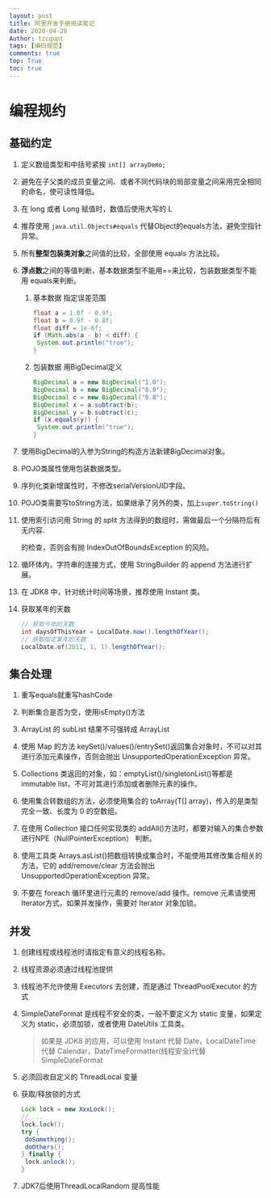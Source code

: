 ```yaml
---
layout: post
title: 阿里开发手册阅读笔记
date: 2020-04-28
Author: tzcqupt
tags: [编码规范]
comments: true
top: True
toc: true
---
```

# 编程规约

## 基础约定

1. 定义数组类型和中括号紧挨 `int[] arrayDemo;`
2. 避免在子父类的成员变量之间、或者不同代码块的局部变量之间采用完全相同的命名，使可读性降低。
3. 在 long 或者 Long 赋值时，数值后使用大写的 L
4. 推荐使用 `java.util.Objects#equals` 代替Object的equals方法，避免空指针异常。

5. 所有**整型包装类对象**之间值的比较，全部使用 equals 方法比较。

6. **浮点数**之间的等值判断，基本数据类型不能用==来比较，包装数据类型不能用 equals来判断。

   1. 基本数据 指定误差范围

      ~~~java
      float a = 1.0f - 0.9f;
      float b = 0.9f - 0.8f;
      float diff = 1e-6f;
      if (Math.abs(a - b) < diff) {
       System.out.println("true");
      }
      ~~~

   2. 包装数据 用BigDecimal定义

      ~~~java
      BigDecimal a = new BigDecimal("1.0");
      BigDecimal b = new BigDecimal("0.9");
      BigDecimal c = new BigDecimal("0.8");
      BigDecimal x = a.subtract(b);
      BigDecimal y = b.subtract(c);
      if (x.equals(y)) {
       System.out.println("true");
      }
      ~~~

7. 使用BigDecimal的入参为String的构造方法新建BigDecimal对象。

8. POJO类属性使用包装数据类型。

9. 序列化类新增属性时，不修改serialVersionUID字段。

10. POJO类需要写toString方法，如果继承了另外的类，加上`super.toString()`

11. 使用索引访问用 String 的 split 方法得到的数组时，需做最后一个分隔符后有无内容.

    的检查，否则会有抛 IndexOutOfBoundsException 的风险。

12. 循环体内，字符串的连接方式，使用 StringBuilder 的 append 方法进行扩展。

13. 在 JDK8 中，针对统计时间等场景，推荐使用 Instant 类。

14. 获取某年的天数

    ~~~java
    // 获取今年的天数
    int daysOfThisYear = LocalDate.now().lengthOfYear();
    // 获取指定某年的天数
    LocalDate.of(2011, 1, 1).lengthOfYear();
    ~~~

## 集合处理

1. 重写equals就重写hashCode
2. 判断集合是否为空，使用isEmpty()方法

3. ArrayList 的 subList 结果不可强转成 ArrayList

4. 使用 Map 的方法 keySet()/values()/entrySet()返回集合对象时，不可以对其进行添加元素操作，否则会抛出 UnsupportedOperationException 异常。

5. Collections 类返回的对象，如：emptyList()/singletonList()等都是 immutable list，不可对其进行添加或者删除元素的操作。

6. 使用集合转数组的方法，必须使用集合的 toArray(T[] array)，传入的是类型完全一致、长度为 0 的空数组。

7. 在使用 Collection 接口任何实现类的 addAll()方法时，都要对输入的集合参数进行NPE（NullPointerException） 判断。

8. 使用工具类 Arrays.asList()把数组转换成集合时，不能使用其修改集合相关的方法，它的 add/remove/clear 方法会抛出 UnsupportedOperationException 异常。

9. 不要在 foreach 循环里进行元素的 remove/add 操作。remove 元素请使用 Iterator方式，如果并发操作，需要对 Iterator 对象加锁。

## 并发

1. 创建线程或线程池时请指定有意义的线程名称。

2. 线程资源必须通过线程池提供

3. 线程池不允许使用 Executors 去创建，而是通过 ThreadPoolExecutor 的方式

4. SimpleDateFormat 是线程不安全的类，一般不要定义为 static 变量，如果定义为 static，必须加锁，或者使用 DateUtils 工具类。

   > 如果是 JDK8 的应用，可以使用 Instant 代替 Date，LocalDateTime 代替 Calendar，DateTimeFormatter(线程安全)代替 SimpleDateFormat

5. 必须回收自定义的 ThreadLocal 变量

6. 获取/释放锁的方式

   ~~~java
   Lock lock = new XxxLock();
   // ...
   lock.lock();
   try {
    doSomething();
    doOthers();
   } finally {
    lock.unlock();
   }
   ~~~

7. JDK7后使用ThreadLocalRandom 提高性能